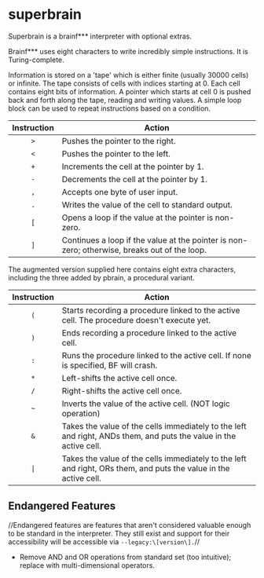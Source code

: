 # superbrain

Superbrain is a brainf*** interpreter with optional extras.

Brainf*** uses eight characters to write incredibly simple instructions. It is Turing-complete.

Information is stored on a 'tape' which is either finite (usually 30000 cells) or infinite. The tape consists of cells with indices starting at 0. Each cell contains eight bits of information. A pointer which starts at cell 0 is pushed back and forth along the tape, reading and writing values. A simple loop block can be used to repeat instructions based on a condition.

| Instruction | Action |
| :---: | --- |
| `>` | Pushes the pointer to the right. |
| `<` | Pushes the pointer to the left. |
| `+` | Increments the cell at the pointer by 1. |
| `-` | Decrements the cell at the pointer by 1. |
| `,` | Accepts one byte of user input. |
| `.` | Writes the value of the cell to standard output. |
| `[` | Opens a loop if the value at the pointer is non-zero. |
| `]` | Continues a loop if the value at the pointer is non-zero; otherwise, breaks out of the loop. |

The augmented version supplied here contains eight extra characters, including the three added by pbrain, a procedural variant.

| Instruction | Action |
| :---: | --- |
| `(` | Starts recording a procedure linked to the active cell. The procedure doesn't execute yet. |
| `)` | Ends recording a procedure linked to the active cell. |
| `:` | Runs the procedure linked to the active cell. If none is specified, BF will crash. |
| `*` | Left-shifts the active cell once. |
| `/` | Right-shifts the active cell once. |
| `~` | Inverts the value of the active cell. (NOT logic operation) |
| `&` | Takes the value of the cells immediately to the left and right, ANDs them, and puts the value in the active cell. |
| `\|` | Takes the value of the cells immediately to the left and right, ORs them, and puts the value in the active cell. |

## Endangered Features

//Endangered features are features that aren't considered valuable enough to be standard in the interpreter. They still exist and support for their accessibility will be accessible via `--legacy:\[version\].`//

- Remove AND and OR operations from standard set (too intuitive); replace with multi-dimensional operators.
